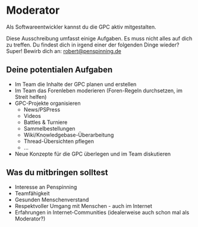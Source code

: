 # Moderator

Als Softwareentwickler kannst du die GPC aktiv mitgestalten.

Diese Ausschreibung umfasst einige Aufgaben. Es muss nicht alles auf dich zu treffen. Du findest dich in irgend einer der folgenden Dinge wieder? Super! Bewirb dich an: robert@penspinning.de

## Deine potentialen Aufgaben
* Im Team die Inhalte der GPC planen und erstellen
* Im Team das Forenleben moderieren (Foren-Regeln durchsetzen, im Streit helfen)
* GPC-Projekte organisieren
  * News/PSPress
  * Videos
  * Battles & Turniere
  * Sammelbestellungen
  * Wiki/Knowledgebase-Überarbeitung
  * Thread-Übersichten pflegen
  * ...
* Neue Konzepte für die GPC überlegen und im Team diskutieren

## Was du mitbringen solltest
* Interesse an Penspinning
* Teamfähigkeit
* Gesunden Menschenverstand
* Respektvoller Umgang mit Menschen - auch im Internet
* Erfahrungen in Internet-Communities (idealerweise auch schon mal als Moderator?)

